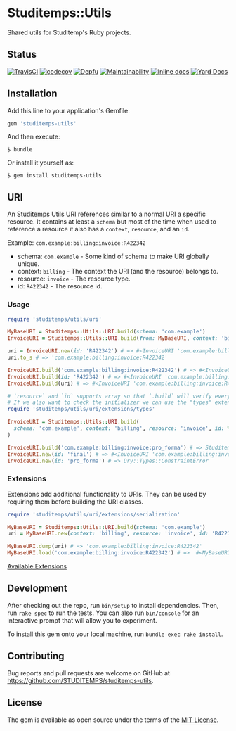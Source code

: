 # Studitemps::Utils

Shared utils for Studitemp's Ruby projects.

## Status

[![TravisCI](https://travis-ci.com/STUDITEMPS/utils.svg?branch=master)](https://travis-ci.com/STUDITEMPS/utils)
[![codecov](https://codecov.io/gh/STUDITEMPS/utils/branch/master/graph/badge.svg)](https://codecov.io/gh/STUDITEMPS/utils)
[![Depfu](https://badges.depfu.com/badges/e51585798b0326748e63f90a5e382273/overview.svg)](https://depfu.com/github/STUDITEMPS/utils?project_id=8647)
[![Maintainability](https://api.codeclimate.com/v1/badges/1b9ea1edfa6c800175ec/maintainability)](https://codeclimate.com/github/STUDITEMPS/utils/maintainability)
[![Inline docs](http://inch-ci.org/github/studitemps/utils.svg?branch=master)](http://inch-ci.org/github/studitemps/utils)
[![Yard Docs](http://img.shields.io/badge/yard-docs-blue.svg)](http://rubydoc.info/github/STUDITEMPS/utils/master/frames)

## Installation

Add this line to your application's Gemfile:

```ruby
gem 'studitemps-utils'
```

And then execute:

```shell
$ bundle
```

Or install it yourself as:

```shell
$ gem install studitemps-utils
```

## URI

An Studitemps Utils URI references similar to a normal URI a specific resource. It contains at least a `schema` but most
of the time when used to reference a resource it also has a `context`, `resource`, and an `id`.

Example: `com.example:billing:invoice:R422342`

-   schema: `com.example` - Some kind of schema to make URI globally unique.
-   context: `billing` - The context the URI (and the resource) belongs to.
-   resource: `invoice` - The resource type.
-   id: `R422342` - The resource id.

### Usage

```ruby
require 'studitemps/utils/uri'

MyBaseURI = Studitemps::Utils::URI.build(schema: 'com.example')
InvoiceURI = Studitemps::Utils::URI.build(from: MyBaseURI, context: 'billing', resource: 'invoice')

uri = InvoiceURI.new(id: 'R422342') # => #<InvoiceURI 'com.example:billing:invoice:R422342'>
uri.to_s # => 'com.example:billing:invoice:R422342'

InvoiceURI.build('com.example:billing:invoice:R422342') # => #<InvoiceURI 'com.example:billing:invoice:R422342'>
InvoiceURI.build(id: 'R422342') # => #<InvoiceURI 'com.example:billing:invoice:R422342'>
InvoiceURI.build(uri) # => #<InvoiceURI 'com.example:billing:invoice:R422342'>

# `resource` and `id` supports array so that `.build` will verify every value for a given string.
# If we also want to check the initializer we can use the "types" extension to do so:
require 'studitemps/utils/uri/extensions/types'

InvoiceURI = Studitemps::Utils::URI.build(
  schema: 'com.example', context: 'billing', resource: 'invoice', id: %w[final past_due]
)

InvoiceURI.build('com.example:billing:invoice:pro_forma') # => Studitemps::Utils::URI::Base::InvalidURI
InvoiceURI.new(id: 'final') # => #<InvoiceURI 'com.example:billing:invoice:final'>
InvoiceURI.new(id: 'pro_forma') # => Dry::Types::ConstraintError
```

### Extensions

Extensions add additional functionality to URIs. They can be used by requiring them before building the URI classes.

```ruby
require 'studitemps/utils/uri/extensions/serialization'

MyBaseURI = Studitemps::Utils::URI.build(schema: 'com.example')
uri = MyBaseURI.new(context: 'billing', resource: 'invoice', id: 'R422342')

MyBaseURI.dump(uri) # => 'com.example:billing:invoice:R422342'
MyBaseURI.load('com.example:billing:invoice:R422342') # =>  #<MyBaseURI 'com.example:billing:invoice:R422342'>
```

[Available Extensions](lib/studitemps/utils/uri/extensions)

## Development

After checking out the repo, run `bin/setup` to install dependencies. Then, run `rake spec` to run the tests. You can also run `bin/console` for an interactive prompt that will allow you to experiment.

To install this gem onto your local machine, run `bundle exec rake install`.

<!-- To release a new version, update the version number in `version.rb`, and then run `bundle exec rake release`, which will create a git tag for the version, push git commits and tags, and push the `.gem` file to [rubygems.org](https://rubygems.org). -->

## Contributing

Bug reports and pull requests are welcome on GitHub at <https://github.com/STUDITEMPS/studitemps-utils>.

## License

The gem is available as open source under the terms of the [MIT License](https://opensource.org/licenses/MIT).
